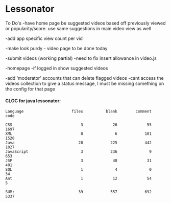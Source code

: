 # Lessonator
To Do's
-have home page be suggested videos based off previously viewed or popularity/score. use same suggestions in main video view as well

-add app specific view count per vid

-make look purdy
    - video page to be done today

-submit videos (working partial)
    -need to fix insert allowance in video.js

-homepage
	-if logged in show suggested videos

-add 'moderator' accounts that can delete flagged videos
    -cant access the videos collection to give a status message, I must be missing something on the config for that page


#### CLOC for java lessonator:
```
Language                     files          blank        comment           code

CSS                              3             26             55           1697
XML                              8              6            101           1520
Java                            20            225            442           1027
JavaScript                       3            236              9            653
JSP                              3             48             31            401
SQL                              1              4              0             34
Ant                              1             12             54              5

SUM:                            39            557            692           5337
```